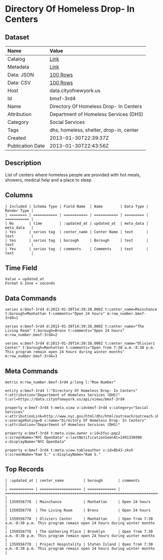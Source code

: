 # Directory Of Homeless Drop- In Centers

## Dataset

| Name | Value |
| :--- | :---- |
| Catalog | [Link](https://catalog.data.gov/dataset/directory-of-homeless-drop-in-centers-0786e) |
| Metadata | [Link](https://data.cityofnewyork.us/api/views/bmxf-3rd4) |
| Data: JSON | [100 Rows](https://data.cityofnewyork.us/api/views/bmxf-3rd4/rows.json?max_rows=100) |
| Data: CSV | [100 Rows](https://data.cityofnewyork.us/api/views/bmxf-3rd4/rows.csv?max_rows=100) |
| Host | data.cityofnewyork.us |
| Id | bmxf-3rd4 |
| Name | Directory Of Homeless Drop- In Centers |
| Attribution | Department of Homeless Services (DHS) |
| Category | Social Services |
| Tags | dhs, homeless, shelter, drop-in, center |
| Created | 2013-01-30T22:39:37Z |
| Publication Date | 2013-01-30T22:43:56Z |

## Description

List of centers where homeless people are provided with hot meals, showers, medical help and a place to sleep

## Columns

```ls
| Included | Schema Type | Field Name  | Name        | Data Type | Render Type |
| ======== | =========== | =========== | =========== | ========= | =========== |
| No       | time        | :updated_at | updated_at  | meta_data | meta_data   |
| Yes      | series tag  | center_name | Center Name | text      | text        |
| Yes      | series tag  | borough     | Borough     | text      | text        |
| Yes      | series tag  | comments    | Comments    | text      | text        |
```

## Time Field

```ls
Value = updated_at
Format & Zone = seconds
```

## Data Commands

```ls
series e:bmxf-3rd4 d:2013-01-30T14:39:38.000Z t:center_name=Mainchance t:borough=Manhattan t:comments="Open 24 hours" m:row_number.bmxf-3rd4=1

series e:bmxf-3rd4 d:2013-01-30T14:39:38.000Z t:center_name="The Living Room" t:borough=Bronx t:comments="Open 24 hours" m:row_number.bmxf-3rd4=2

series e:bmxf-3rd4 d:2013-01-30T14:39:38.000Z t:center_name="Olivieri Center" t:borough=Manhattan t:comments="Open from 7:30 a.m.-8:30 p.m. This program remain open 24 hours during winter months" m:row_number.bmxf-3rd4=3
```

## Meta Commands

```ls
metric m:row_number.bmxf-3rd4 p:long l:"Row Number"

entity e:bmxf-3rd4 l:"Directory Of Homeless Drop- In Centers" t:attribution="Department of Homeless Services (DHS)" t:url=https://data.cityofnewyork.us/api/views/bmxf-3rd4

property e:bmxf-3rd4 t:meta.view v:id=bmxf-3rd4 v:category="Social Services" v:attributionLink=http://www.nyc.gov/html/dhs/html/outreach/outreach.shtml v:averageRating=0 v:name="Directory Of Homeless Drop- In Centers" v:attribution="Department of Homeless Services (DHS)"

property e:bmxf-3rd4 t:meta.view.owner v:id=5fuc-pqz2 v:screenName="NYC OpenData" v:lastNotificationSeenAt=1491336998 v:displayName="NYC OpenData"

property e:bmxf-3rd4 t:meta.view.tableauthor v:id=8b43-zkvh v:screenName="Ram S." v:displayName="Ram S."
```

## Top Records

```ls
| :updated_at | center_name         | borough       | comments                                                                             | 
| =========== | =================== | ============= | ==================================================================================== | 
| 1359556778  | Mainchance          | Manhattan     | Open 24 hours                                                                        | 
| 1359556778  | The Living Room     | Bronx         | Open 24 hours                                                                        | 
| 1359556778  | Olivieri Center     | Manhattan     | Open from 7:30 a.m.-8:30 p.m. This program remain open 24 hours during winter months | 
| 1359556778  | The Gathering Place | Brooklyn      | Open from 7:30 a.m.-8:30 p.m. This program remain open 24 hours during winter months | 
| 1359556778  | Project Hospitality | Staten Island | Open from 7:30 a.m.-8:30 p.m. This program remain open 24 hours during winter months | 
```